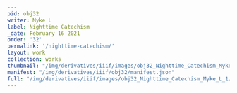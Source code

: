 ```yaml
---
pid: obj32
writer: Myke L
label: Nighttime Catechism
_date: February 16 2021
order: '32'
permalink: '/nighttime-catechism/'
layout: work
collection: works
thumbnail: "/img/derivatives/iiif/images/obj32_Nighttime_Catechism_Myke_L_1/full/250,/0/default.jpg"
manifest: "/img/derivatives/iiif/obj32/manifest.json"
full: "/img/derivatives/iiif/images/obj32_Nighttime_Catechism_Myke_L_1/full/1140,/0/default.jpg"
---
```

